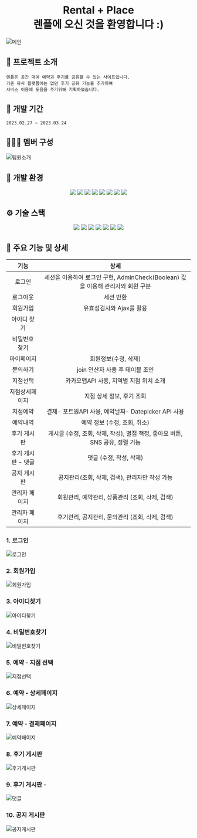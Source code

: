 <h1 align="center"> Rental + Place <br>
                    렌플에 오신 것을 환영합니다 :)</h1>

![메인](https://user-images.githubusercontent.com/119269754/227848104-60e247bd-3082-4cdf-81ea-5543b798a6cd.PNG)


## :convenience_store: 프로젝트 소개
```
렌플은 공간 대여 예약과 후기를 공유할 수 있는 사이트입니다.
기존 유사 플랫폼에는 없던 후기 공유 기능을 추가하여
서비스 이용에 도움을 주기위해 기획하였습니다.
```


## 📅 개발 기간
```
2023.02.27 ~ 2023.03.24
```


## 🧑‍🤝‍🧑 멤버 구성
![팀원소개](https://user-images.githubusercontent.com/119269754/227847290-16754e52-916f-443b-b802-14fa3732133f.PNG)

## 🧰 개발 환경 
<p align="center">
  <img src="https://img.shields.io/badge/Spring-6DB33F?style=flat-square&logo=Spring&logoColor=white"> <img src="https://img.shields.io/badge/Ecplise IDE-2C2255?style=flat-square&logo=Eclipse IDE&logoColor=white"> <img src="https://img.shields.io/badge/Visual Studio Code-007ACC?style=flat-square&logo=Visual Studio Code&logoColor=white"> 
<img src="https://img.shields.io/badge/Apache Maven-C71A36?style=flat-square&logo=Apache Maven&logoColor=white"> <img src="https://img.shields.io/badge/apache tomcat-F8DC75?style=flat-square&logo=apachetomcat&logoColor=white"> <img src="https://img.shields.io/badge/Mybatis-181717?style=flat-square&logo=Mybatis&logoColor=white">  <img src="https://img.shields.io/badge/GIT-F05032?style=flat-square&logo=GIT&logoColor=white"> <img src="https://img.shields.io/badge/GitHub-181717?style=flat-square&logo=GitHub&logoColor=white">
<p>

## ⚙️ 기술 스택
<p align="center">
  <img src="https://img.shields.io/badge/JAVA-007396?style=flat-square&logo=java&logoColor=white"> <img src="https://img.shields.io/badge/javascript-F7DF1E?style=flat-   square&logo=javascript&logoColor=black"> <img src="https://img.shields.io/badge/html-E34F26?style=flat-square&logo=html5&logoColor=white"> <img           src="https://img.shields.io/badge/css-1572B6?style=flat-square&logo=css3&logoColor=white"> <img src="https://img.shields.io/badge/bootstrap-7952B3?style=flat-    square&logo=bootstrap&logoColor=white"> <img src="https://img.shields.io/badge/oracle-F80000?style=flat-square&logo=oracle&logoColor=white"> <img src="https://img.shields.io/badge/Ajax-7D929E?style=flat-square&logo=Mybatis&logoColor=white">
  
<p>


## 🔨 주요 기능 및 상세

|기능|상세|
|:--:|:--:|
|로그인| 세션을 이용하여 로그인 구현, AdminCheck(Boolean) 값을 이용해 관리자와 회원 구분 |
|로그아웃| 세션 반환|
|회원가입| 유효성검사와 Ajax를 활용|
|아이디 찾기| |
|비밀번호 찾기| |
|마이페이지| 회원정보(수정, 삭제) 
|문의하기| join 연산자 사용 후 테이블 조인|
|지점선택| 카카오맵API 사용, 지역별 지점 위치 소개|
|지점상세페이지| 지점 상세 정보, 후기 조회|
|지점예약| 결제- 포트원API 사용, 예약날짜- Datepicker API 사용|
|예약내역| 예약 정보 (수정, 조회, 취소)|
|후기 게시판| 게시글 (수정, 조회, 삭제, 작성), 별점 책정, 좋아요 버튼, SNS 공유, 정렬 기능|
|후기 게시판 - 댓글| 댓글 (수정, 작성, 삭제)|
|공지 게시판| 공지관리(조회, 삭제, 검색), 관리자만 작성 가능|  
|관리자 페이지| 회원관리, 예약관리, 상품관리 (조회, 삭제, 검색)
|관리자 페이지| 후기관리, 공지관리, 문의관리 (조회, 삭제, 검색)

### 1. 로그인
![로그인](https://user-images.githubusercontent.com/119269754/227854409-410f64fd-a3c0-4db9-b61d-b1e9047adec9.PNG)
<br>

### 2. 회원가입
![회원가입](https://user-images.githubusercontent.com/119269754/227854412-a3297d3d-4560-4d91-8048-38db4107ab63.PNG)
<br>

### 3. 아이디찾기	
![아이디찾기](https://user-images.githubusercontent.com/119269754/227854427-d5d1c45f-120d-466f-9c44-2ca2b0b78ba5.PNG)
<br>

### 4. 비밀번호찾기
![비밀번호찾기](https://user-images.githubusercontent.com/119269754/227854430-b96c6ace-c76a-4de7-87b7-57aee43fc4aa.PNG)

### 5. 예약 - 지점 선택
![지점선택](https://user-images.githubusercontent.com/119269754/227855461-9e68c7cc-1640-42ab-9c48-3d5c7019485b.PNG)
### 6. 예약 - 상세페이지	
![상세페이지](https://user-images.githubusercontent.com/119269754/227854445-3c68ae07-78b7-4e9c-8273-24976b35293c.PNG)

### 7. 예약 - 결제페이지
![예약페이지](https://user-images.githubusercontent.com/119269754/227854454-28f6847e-de20-4149-994f-e23e3dac700e.PNG)

### 8. 후기 게시판
![후기게시판](https://user-images.githubusercontent.com/119269754/227854467-13ec3c01-e447-421f-9d6c-9d285d419966.PNG)

### 9. 후기 게시판 - 
![댓글](https://user-images.githubusercontent.com/119269754/227854478-bcb722ac-cff3-408a-827a-06f223f48cfb.jpg)

### 10. 공지 게시판
![공지게시판](https://user-images.githubusercontent.com/119269754/227854485-c9efc0fb-34e8-4738-a3d2-3b40f07bf425.PNG)
  

